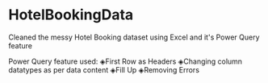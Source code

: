# HotelBookingData

Cleaned the messy Hotel Booking dataset using Excel and it's Power Query feature 

Power Query feature used:
◈First Row as Headers
◈Changing column datatypes as per data content
◈Fill Up
◈Removing Errors
